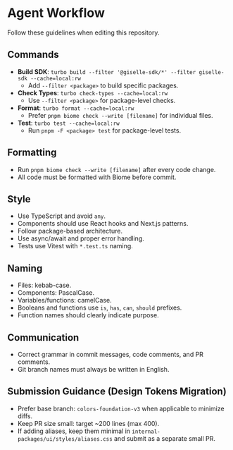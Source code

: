 # Agent Workflow

Follow these guidelines when editing this repository.

## Commands
- **Build SDK**: `turbo build --filter '@giselle-sdk/*' --filter giselle-sdk --cache=local:rw`
  - Add `--filter <package>` to build specific packages.
- **Check Types**: `turbo check-types --cache=local:rw`
  - Use `--filter <package>` for package-level checks.
- **Format**: `turbo format --cache=local:rw`
  - Prefer `pnpm biome check --write [filename]` for individual files.
- **Test**: `turbo test --cache=local:rw`
  - Run `pnpm -F <package> test` for package-level tests.

## Formatting
- Run `pnpm biome check --write [filename]` after every code change.
- All code must be formatted with Biome before commit.

## Style
- Use TypeScript and avoid `any`.
- Components should use React hooks and Next.js patterns.
- Follow package-based architecture.
- Use async/await and proper error handling.
- Tests use Vitest with `*.test.ts` naming.

## Naming
- Files: kebab-case.
- Components: PascalCase.
- Variables/functions: camelCase.
- Booleans and functions use `is`, `has`, `can`, `should` prefixes.
- Function names should clearly indicate purpose.

## Communication
- Correct grammar in commit messages, code comments, and PR comments.
- Git branch names must always be written in English.

## Submission Guidance (Design Tokens Migration)
- Prefer base branch: `colors-foundation-v3` when applicable to minimize diffs.
- Keep PR size small: target ~200 lines (max 400).
- If adding aliases, keep them minimal in `internal-packages/ui/styles/aliases.css` and submit as a separate small PR.
